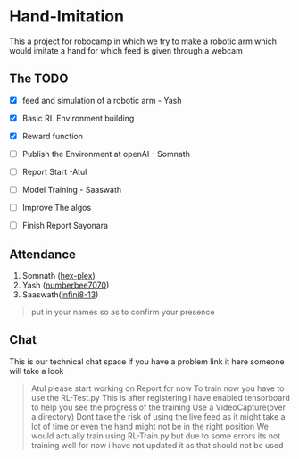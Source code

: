 # Hand-Imitation
This a project for robocamp in which we try to make a robotic arm which would imitate a hand for which feed is given through a webcam

## The TODO
- [X] feed and simulation of a robotic arm - Yash 
- [X] Basic RL Environment building
- [X] Reward function
- [ ] Publish the Environment at openAI - Somnath
- [ ] Report Start -Atul 
- [ ] Model Training - Saaswath
- [ ] Improve The algos
- [ ] Finish Report 
Sayonara


## Attendance
1. Somnath ([hex-plex](https://github.com/hex-plex))
2. Yash ([numberbee7070](https://github.com/numberbee7070))
3. Saaswath([infini8-13](https://github.com/infini8-13))
>put in your names so as to confirm your presence
## Chat
This is our technical chat space if you have a problem link it here someone will take a look
> Atul please start working on Report for now 
> To train now you have to use the RL-Test.py This is after registering
> I have enabled tensorboard to help you see the progress of the training
> Use a VideoCapture(over a directory)
> Dont take the risk of using the live feed as it might take a lot of time or even the hand might not be in the right position
> We would actually train using RL-Train.py but due to some errors its not training well for now i have not updated it as that should not be used

